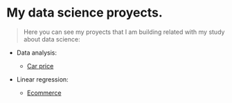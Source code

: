 # My data science proyects.

> Here you can see my proyects that I am building related with my study about data science:

- Data analysis:
   - [Car price](https://github.com/henryhyde11/data_science_proyects/blob/main/Car_price.ipynb)

- Linear regression:
   - [Ecommerce](https://github.com/henryhyde11/data_science_proyects/blob/main/Ecommerce.ipynb)